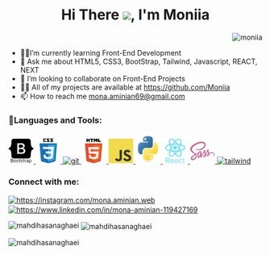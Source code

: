 <h1 align="center"> Hi There  <img src="https://raw.githubusercontent.com/MartinHeinz/MartinHeinz/master/wave.gif" width="30px">, I'm Moniia </h1>

<p align="right"> <img src="https://komarev.com/ghpvc/?username=moniia&label=Profile%20views&color=0e75b6&style=flat" alt="moniia" /> </p>
                   
- 👩‍💻I’m currently learning Front-End Development
- 🌱 Ask me about HTML5, CSS3, BootStrap, Tailwind, Javascript, REACT, NEXT
- 💞️ I’m looking to collaborate on Front-End Projects
- 👨‍💻 All of my projects are available at https://github.com/Moniia
- 📫 How to reach me mona.aminian69@gmail.com

<h3 align="left">🧰Languages and Tools:</h3>
<p align="left"> 
<a href="https://getbootstrap.com" target="_blank" rel="noreferrer"> <img src="https://raw.githubusercontent.com/devicons/devicon/master/icons/bootstrap/bootstrap-plain-wordmark.svg" alt="bootstrap" width="50" height="50"/> </a>
<a href="https://www.w3schools.com/css/" target="_blank" rel="noreferrer"> <img src="https://raw.githubusercontent.com/devicons/devicon/master/icons/css3/css3-original-wordmark.svg" alt="css3" width="50" height="50"/> </a>  <a href="https://git-scm.com/" target="_blank" rel="noreferrer"> <img src="https://www.vectorlogo.zone/logos/git-scm/git-scm-icon.svg" alt="git" width="50" height="50"/> </a>
<a href="https://www.w3.org/html/" target="_blank" rel="noreferrer"> <img src="https://raw.githubusercontent.com/devicons/devicon/master/icons/html5/html5-original-wordmark.svg" alt="html5" width="50" height="50"/> </a> <a href="https://developer.mozilla.org/en-US/docs/Web/JavaScript" target="_blank" rel="noreferrer"> <img src="https://raw.githubusercontent.com/devicons/devicon/master/icons/javascript/javascript-original.svg" alt="javascript" width="50" height="50"/> </a>
<a href="https://www.python.org" target="_blank" rel="noreferrer"> <img src="https://raw.githubusercontent.com/devicons/devicon/master/icons/python/python-original.svg" alt="python" width="50" height="60"/> </a>
<a href="https://reactjs.org/" target="_blank" rel="noreferrer"> <img src="https://raw.githubusercontent.com/devicons/devicon/master/icons/react/react-original-wordmark.svg" alt="react" width="50" height="50"/> </a>
<a href="https://sass-lang.com" target="_blank" rel="noreferrer"> <img src="https://raw.githubusercontent.com/devicons/devicon/master/icons/sass/sass-original.svg" alt="sass" width="50" height="50"/> </a> <a href="https://tailwindcss.com/" target="_blank" rel="noreferrer"> <img src="https://www.vectorlogo.zone/logos/tailwindcss/tailwindcss-icon.svg" alt="tailwind" width="50" height="50"/> </a> </p>

<h3 align="left">Connect with me:</h3>
<p align="left">
  <a href="https://instagram.com/mona.aminian.web" target="blank"><img align="center" src="https://raw.githubusercontent.com/rahuldkjain/github-profile-readme-generator/master/src/images/icons/Social/instagram.svg" alt="https://instagram.com/mona.aminian.web" height="50" width="50" /></a>  
<a href="https://www.linkedin.com/in//mona-aminian-119427169/" target="blank"><img align="center" src="https://raw.githubusercontent.com/rahuldkjain/github-profile-readme-generator/master/src/images/icons/Social/linked-in-alt.svg" alt="https://www.linkedin.com/in/mona-aminian-119427169" height="40" width="50" /></a>     
</p>

<p><img align="left" src="https://github-readme-stats.vercel.app/api/top-langs?username=mahdihasanaghaei&show_icons=true&locale=en&layout=compact" alt="mahdihasanaghaei" /></p>

<p>&nbsp;<img align="center" src="https://github-readme-stats.vercel.app/api?username=mahdihasanaghaei&show_icons=true&locale=en" alt="mahdihasanaghaei" /></p>

<p><img align="center" src="https://github-readme-streak-stats.herokuapp.com/?user=mahdihasanaghaei&" alt="mahdihasanaghaei" /></p>

